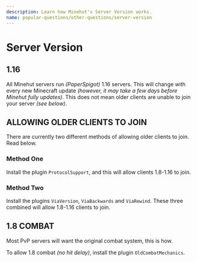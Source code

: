 ```yaml
---
description: Learn how Minehut's Server Version works.
name: popular-questions/other-questions/server-version
---
```


# Server Version

## 1.16

All Minehut servers run _\(PaperSpigot\)_ 1.16 servers. This will change with every new Minecraft update _\(however, it may take a few days before Minehut fully updates\)_. This does not mean older clients are unable to join your server _\(see below\)_.

## ALLOWING OLDER CLIENTS TO JOIN

There are currently two different methods of allowing older clients to join. Read below.

### Method One

Install the plugin `ProtocolSupport`, and this will allow clients 1.8-1.16 to join.

### Method Two

Install the plugins `ViaVersion`, `ViaBackwards` and `ViaRewind`. These three combined will allow 1.8-1.16 clients to join.

## 1.8 COMBAT

Most PvP servers will want the original combat system, this is how.

To allow 1.8 combat _\(no hit delay\)_, install the plugin `OldCombatMechanics`.
